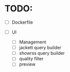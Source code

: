 # TODO:

* [ ] Dockerfile
* [ ] UI

  - [ ] Management
  - [ ] jackett query builder
  - [ ] showrss query builder
  - [ ] quality filter
  - [ ] preview
